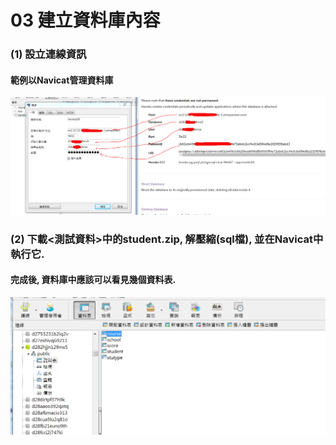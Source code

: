 # 03 建立資料庫內容



### (1) 設立連線資訊

#### 範例以Navicat管理資料庫
![GitHub Logo](/imgs/3-1.jpg)



### (2) 下載<測試資料>中的student.zip, 解壓縮(sql檔), 並在Navicat中執行它.
#### 完成後, 資料庫中應該可以看見幾個資料表.
![GitHub Logo](/imgs/3-2.jpg)
